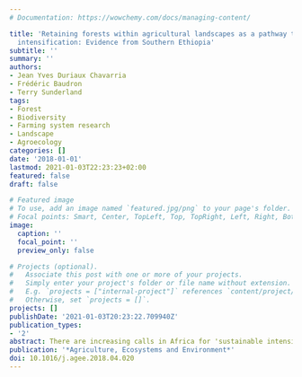 ```yaml
---
# Documentation: https://wowchemy.com/docs/managing-content/

title: 'Retaining forests within agricultural landscapes as a pathway to sustainable
  intensification: Evidence from Southern Ethiopia'
subtitle: ''
summary: ''
authors:
- Jean Yves Duriaux Chavarria
- Frédéric Baudron
- Terry Sunderland
tags:
- Forest
- Biodiversity
- Farming system research
- Landscape
- Agroecology
categories: []
date: '2018-01-01'
lastmod: 2021-01-03T22:23:23+02:00
featured: false
draft: false

# Featured image
# To use, add an image named `featured.jpg/png` to your page's folder.
# Focal points: Smart, Center, TopLeft, Top, TopRight, Left, Right, BottomLeft, Bottom, BottomRight.
image:
  caption: ''
  focal_point: ''
  preview_only: false

# Projects (optional).
#   Associate this post with one or more of your projects.
#   Simply enter your project's folder or file name without extension.
#   E.g. `projects = ["internal-project"]` references `content/project/deep-learning/index.md`.
#   Otherwise, set `projects = []`.
projects: []
publishDate: '2021-01-03T20:23:22.709940Z'
publication_types:
- '2'
abstract: There are increasing calls in Africa for 'sustainable intensification' of agriculture with the aim of increasing productivity whilst minimizing the negative environmental and social impacts. This paper questions whether adopting a landscape approach - and in particular the retention of forests within agricultural landscapes - could fulfill these goals for smallholder farmers in some regions of Africa. Using a landscape in Southern Ethiopia comprised of three zones of increasing distance from a legally protected forestas a case study, the performance of a stratified sample of 27 farms was assessed through detailed surveys and empirical measurements. While livestock productivity was found to be higher closer to the forest, no difference was found for crop or total farm productivities across the three zones. Partial nutrient balances (a productivity dimension of farm sustainability), redundancy (a proxy of resilience), and equality in the distribution of livestock increased with increasing proximityto the forest. Dependency on external inputs also decreased with in creasing proximity to the forest. We conclude that, under certain conditions, the retention of forestsin agricultural landscapes, and the use of these forests for livestock grazing and fuelwood collection, may promote sustainability, greater resilience and equality of smallholder farming systems, without compromising on-farm productivity. Thus, landscape approaches may provide a pathway to sustainable intensification, and may represent a research and development arena that deserves increasing attention in the sustainable intensification debate.
publication: '*Agriculture, Ecosystems and Environment*'
doi: 10.1016/j.agee.2018.04.020
---
```


